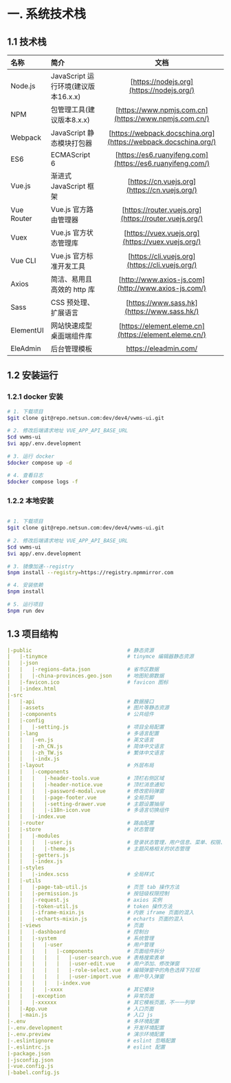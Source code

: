 # 一. 系统技术栈

## 1.1 技术栈

| 名称       | 简介                                |                             文档                             |
| :--------- | :---------------------------------- | :----------------------------------------------------------: |
| Node.js    | JavaScript 运行环境(建议版本16.x.x) |          [https://nodejs.org](https://nodejs.org/)           |
| NPM        | 包管理工具(建议版本8.x.x)           |    [https://www.npmjs.com.cn](https://www.npmjs.com.cn/)     |
| Webpack    | JavaScript 静态模块打包器           | [https://webpack.docschina.org](https://webpack.docschina.org/) |
| ES6        | ECMAScript 6                        |  [https://es6.ruanyifeng.com](https://es6.ruanyifeng.com/)   |
| Vue.js     | 渐进式 JavaScript 框架              |        [https://cn.vuejs.org](https://cn.vuejs.org/)         |
| Vue Router | Vue.js 官方路由管理器               |    [https://router.vuejs.org](https://router.vuejs.org/)     |
| Vuex       | Vue.js 官方状态管理库               |      [https://vuex.vuejs.org](https://vuex.vuejs.org/)       |
| Vue CLI    | Vue.js 官方标准开发工具             |       [https://cli.vuejs.org](https://cli.vuejs.org/)        |
| Axios      | 简洁、易用且高效的 http 库          |     [http://www.axios-js.com](http://www.axios-js.com/)      |
| Sass       | CSS 预处理、扩展语言                |         [https://www.sass.hk](https://www.sass.hk/)          |
| ElementUI  | 网站快速成型桌面端组件库            |    [https://element.eleme.cn](https://element.eleme.cn/)     |
| EleAdmin   | 后台管理模板                        |                    https://eleadmin.com/                     |

## 1.2 安装运行

### 1.2.1 docker 安装
```bash
# 1. 下载项目
$git clone git@repo.netsun.com:dev/dev4/vwms-ui.git
  
# 2. 修改后端请求地址 VUE_APP_API_BASE_URL
$cd vwms-ui
$vi app/.env.development 
  
# 3. 运行 docker
$docker compose up -d
  
# 4. 查看日志
$docker compose logs -f
```
### 1.2.2 本地安装

```bash

# 1. 下载项目
$git clone git@repo.netsun.com:dev/dev4/vwms-ui.git
  
# 2. 修改后端请求地址 VUE_APP_API_BASE_URL
$cd vwms-ui
$vi app/.env.development 
  
# 3. 镜像加速--registry
$npm install --registry=https://registry.npmmirror.com

# 4. 安装依赖
$npm install
  
# 5. 运行项目
$npm run dev
```

## 1.3 项目结构

```yaml
|-public                               # 静态资源
|   |-tinymce                          # tinymce 编辑器静态资源
|   |-json
|   |   |-regions-data.json            # 省市区数据
|   |   |-china-provinces.geo.json     # 地图轮廓数据
|   |-favicon.ico                      # favicon 图标
|   |-index.html
|-src
|   |-api                              # 数据接口
|   |-assets                           # 图片等静态资源
|   |-components                       # 公共组件
|   |-config
|   |   |-setting.js                   # 项目全局配置
|   |-lang                             # 多语言配置
|   |   |-en.js                        # 英文语言
|   |   |-zh_CN.js                     # 简体中文语言
|   |   |-zh_TW.js                     # 繁体中文语言
|   |   |-indx.js
|   |-layout                           # 外层布局
|   |   |-components
|   |   |   |-header-tools.vue         # 顶栏右侧区域
|   |   |   |-header-notice.vue        # 顶栏消息通知
|   |   |   |-password-modal.vue       # 修改密码弹窗
|   |   |   |-page-footer.vue          # 全局页脚
|   |   |   |-setting-drawer.vue       # 主题设置抽屉
|   |   |   |-i18n-icon.vue            # 多语言切换组件
|   |   |-index.vue
|   |-router                           # 路由配置
|   |-store                            # 状态管理
|   |   |-modules
|   |   |   |-user.js                  # 登录状态管理，用户信息、菜单、权限、角色
|   |   |   |-theme.js                 # 主题风格相关的状态管理
|   |   |-getters.js
|   |   |-index.js
|   |-styles
|   |   |-index.scss                   # 全局样式
|   |-utils
|   |   |-page-tab-util.js             # 页签 tab 操作方法
|   |   |-permission.js                # 按钮级权限控制
|   |   |-request.js                   # axios 实例
|   |   |-token-util.js                # token 操作方法
|   |   |-iframe-mixin.js              # 内嵌 iframe 页面的混入
|   |   |-echarts-mixin.js             # echarts 页面的混入
|   |-views                            # 页面
|   |   |-dashboard                    # 控制台
|   |   |-system                       # 系统管理
|   |   |   |-user                     # 用户管理
|   |   |   |   |-components           # 页面组件拆分
|   |   |   |   |   |-user-search.vue  # 表格搜索表单
|   |   |   |   |   |-user-edit.vue    # 用户添加、修改弹窗
|   |   |   |   |   |-role-select.vue  # 编辑弹窗中的角色选择下拉框
|   |   |   |   |   |-user-import.vue  # 用户导入弹窗
|   |   |   |   |-index.vue
|   |   |   |-xxxx                     # 其它模块
|   |   |-exception                    # 异常页面
|   |   |-xxxxxx                       # 其它模板页面，不一一列举
|   |-App.vue                          # 入口页面
|   |-main.js                          # 入口 js
|-.env                                 # 多环境配置
|-.env.development                     # 开发环境配置
|-.env.preview                         # 演示环境配置
|-.eslintignore                        # eslint 忽略配置
|-.eslintrc.js                         # eslint 配置
|-package.json
|-jsconfig.json
|-vue.config.js
|-babel.config.js
```